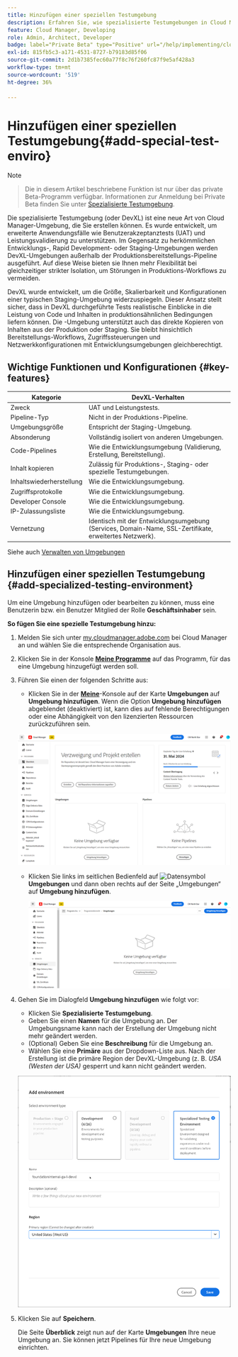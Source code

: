 ```yaml
---
title: Hinzufügen einer speziellen Testumgebung
description: Erfahren Sie, wie spezialisierte Testumgebungen in Cloud Manager einen dedizierten Raum für die Validierung von Funktionen unter produktionsnahen Bedingungen bieten, der sich ideal für Belastungstests und erweiterte Prüfungen vor der Bereitstellung eignet.
feature: Cloud Manager, Developing
role: Admin, Architect, Developer
badge: label="Private Beta" type="Positive" url="/help/implementing/cloud-manager/release-notes/current.md#gitlab-bitbucket"
exl-id: 815fb5c3-a171-4531-8727-b79183d85f06
source-git-commit: 2d1b7385fec60a77f8c76f260fc87f9e5af428a3
workflow-type: tm+mt
source-wordcount: '519'
ht-degree: 36%

---
```


# Hinzufügen einer speziellen Testumgebung{#add-special-test-enviro}

>[!NOTE]
>
>>Die in diesem Artikel beschriebene Funktion ist nur über das private Beta-Programm verfügbar. Informationen zur Anmeldung bei Private Beta finden Sie unter [Spezialisierte Testumgebung](/help/implementing/cloud-manager/release-notes/current.md#specialized-test-environment).

Die spezialisierte Testumgebung (oder DevXL) ist eine neue Art von Cloud Manager-Umgebung, die Sie erstellen können. Es wurde entwickelt, um erweiterte Anwendungsfälle wie Benutzerakzeptanztests (UAT) und Leistungsvalidierung zu unterstützen. Im Gegensatz zu herkömmlichen Entwicklungs-, Rapid Development- oder Staging-Umgebungen werden DevXL-Umgebungen außerhalb der Produktionsbereitstellungs-Pipeline ausgeführt. Auf diese Weise bieten sie Ihnen mehr Flexibilität bei gleichzeitiger strikter Isolation, um Störungen in Produktions-Workflows zu vermeiden.

DevXL wurde entwickelt, um die Größe, Skalierbarkeit und Konfigurationen einer typischen Staging-Umgebung widerzuspiegeln. Dieser Ansatz stellt sicher, dass in DevXL durchgeführte Tests realistische Einblicke in die Leistung von Code und Inhalten in produktionsähnlichen Bedingungen liefern können. Die -Umgebung unterstützt auch das direkte Kopieren von Inhalten aus der Produktion oder Staging. Sie bleibt hinsichtlich Bereitstellungs-Workflows, Zugriffssteuerungen und Netzwerkkonfigurationen mit Entwicklungsumgebungen gleichberechtigt.

## Wichtige Funktionen und Konfigurationen {#key-features}

| Kategorie | DevXL-Verhalten |
| --- | --- |
| Zweck | UAT und Leistungstests. |
| Pipeline-Typ | Nicht in der Produktions-Pipeline. |
| Umgebungsgröße | Entspricht der Staging-Umgebung. |
| Absonderung | Vollständig isoliert von anderen Umgebungen. |
| Code-Pipelines | Wie die Entwicklungsumgebung (Validierung, Erstellung, Bereitstellung). |
| Inhalt kopieren | Zulässig für Produktions-, Staging- oder spezielle Testumgebungen. |
| Inhaltswiederherstellung | Wie die Entwicklungsumgebung. |
| Zugriffsprotokolle | Wie die Entwicklungsumgebung. |
| Developer Console | Wie die Entwicklungsumgebung. |
| IP-Zulassungsliste | Wie die Entwicklungsumgebung. |
| Vernetzung | Identisch mit der Entwicklungsumgebung (Services, Domain-Name, SSL-Zertifikate, erweitertes Netzwerk). |

Siehe auch [Verwalten von Umgebungen](/help/implementing/cloud-manager/manage-environments.md)

## Hinzufügen einer speziellen Testumgebung {#add-specialized-testing-environment}

Um eine Umgebung hinzufügen oder bearbeiten zu können, muss eine Benutzerin bzw. ein Benutzer Mitglied der Rolle **Geschäftsinhaber** sein.

**So fügen Sie eine spezielle Testumgebung hinzu:**

1. Melden Sie sich unter [my.cloudmanager.adobe.com](https://my.cloudmanager.adobe.com/) bei Cloud Manager an und wählen Sie die entsprechende Organisation aus.

1. Klicken Sie in der Konsole **[Meine Programme](/help/implementing/cloud-manager/navigation.md#my-programs)** auf das Programm, für das eine Umgebung hinzugefügt werden soll.

1. Führen Sie einen der folgenden Schritte aus:

   * Klicken Sie in der **[Meine](/help/implementing/cloud-manager/navigation.md#my-programs)**-Konsole auf der Karte **Umgebungen** auf **Umgebung hinzufügen**.
Wenn die Option **Umgebung hinzufügen** abgeblendet (deaktiviert) ist, kann dies auf fehlende Berechtigungen oder eine Abhängigkeit von den lizenzierten Ressourcen zurückzuführen sein.

   ![Karte „Umgebungen“](assets/no-environments.png)

   * Klicken Sie links im seitlichen Bedienfeld auf ![Datensymbol](https://spectrum.adobe.com/static/icons/workflow_18/Smock_Data_18_N.svg) **Umgebungen** und dann oben rechts auf der Seite „Umgebungen“ auf **Umgebung hinzufügen**.

     ![Registerkarte „Umgebungen“](assets/environments-tab.png)

1. Gehen Sie im Dialogfeld **Umgebung hinzufügen** wie folgt vor:

   * Klicken Sie **Spezialisierte Testumgebung**.
   * Geben Sie einen **Namen** für die Umgebung an. Der Umgebungsname kann nach der Erstellung der Umgebung nicht mehr geändert werden.
   * (Optional) Geben Sie eine **Beschreibung** für die Umgebung an.
   * Wählen Sie eine **Primäre** aus der Dropdown-Liste aus. Nach der Erstellung ist die primäre Region der DevXL-Umgebung (z. B. *USA (Westen der USA)* gesperrt und kann nicht geändert werden.

   ![Dialogfeld „Umgebung hinzufügen“ mit aktiviertem Optionsfeld „Spezialisierte Testumgebung“](assets/specialized-test-environment.png)

1. Klicken Sie auf **Speichern**.

   Die Seite **Überblick** zeigt nun auf der Karte **Umgebungen** Ihre neue Umgebung an. Sie können jetzt Pipelines für Ihre neue Umgebung einrichten.

